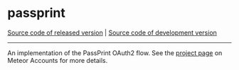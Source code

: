 # passprint
[Source code of released version]() | [Source code of development version]()
***

An implementation of the PassPrint OAuth2 flow. See the [project page](https://www.meteor.com/accounts) on Meteor Accounts for more details.